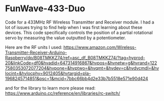 # FunWave-433-Duo
Code for a 433MHz RF Wireless Transmitter and Receiver module.
I had a lot of issues trying to find help when I was first learning about these devices. 
This code specifically controls the position of a partial rotational servo by measuring 
the value outputted by a potentiometer.

Here are the RF units I used:
https://www.amazon.com/Wireless-Transmitter-Receiver-Arduino-Raspberry/dp/B08TMKKZ74/ref=asc_df_B08TMKKZ74/?tag=hyprod-20&linkCode=df0&hvadid=647314916867&hvpos=&hvnetw=g&hvrand=1227580353072077204&hvpone=&hvptwo=&hvqmt=&hvdev=c&hvdvcmdl=&hvlocint=&hvlocphy=9012405&hvtargid=pla-1968245714851&psc=1&mcid=7bbc66bb4d2e33b7b5518e571e90d424

and for the library to learn more please read: 
https://www.arduino.cc/reference/en/libraries/rc-switch/
